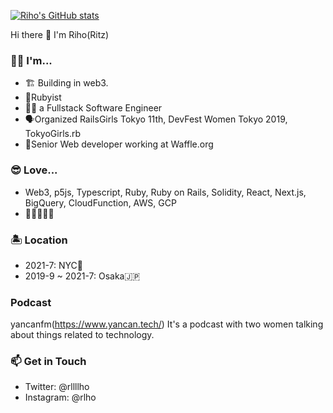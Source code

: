 [![Riho's GitHub stats](https://github-readme-stats.vercel.app/api?username=rlho)](https://github.com/rlho/github-readme-stats)

Hi there 👋 I'm Riho(Ritz)
### 👩‍💻 I'm...
- 🏗 Building in web3.
- 💎Rubyist
- 👩‍💻 a Fullstack Software Engineer
- 🗣Organized RailsGirls Tokyo 11th, DevFest Women Tokyo 2019, TokyoGirls.rb
- 🧇Senior Web developer working at Waffle.org

### 😎 Love...
- Web3, p5js, Typescript, Ruby, Ruby on Rails, Solidity, React, Next.js, BigQuery, CloudFunction, AWS, GCP
- 🍷🍺🍖🍣🍰

### 🏝️ Location
- 2021-7: NYC🗽
- 2019-9 ~ 2021-7: Osaka🇯🇵

### Podcast
yancanfm(https://www.yancan.tech/)
It's a podcast with two women talking about things related to technology.

### 📫 Get in Touch
- Twitter: @rllllho
- Instagram: @rlho


